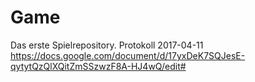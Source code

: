 # Game
Das erste Spielrepository.
Protokoll 2017-04-11
https://docs.google.com/document/d/17yxDeK7SQJesE-qytytQzQlXQitZmSSzwzF8A-HJ4wQ/edit#
